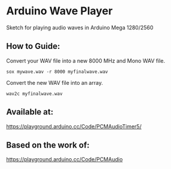 # Arduino Wave Player

Sketch for playing audio waves in Arduino Mega 1280/2560

## How to Guide:

Convert your WAV file into a new 8000 MHz and Mono WAV file.

```
sox mywave.wav -r 8000 myfinalwave.wav
```

Convert the new WAV file into an array.

```
wav2c myfinalwave.wav
```

## Available at:

https://playground.arduino.cc/Code/PCMAudioTimer5/

## Based on the work of:

https://playground.arduino.cc/Code/PCMAudio
